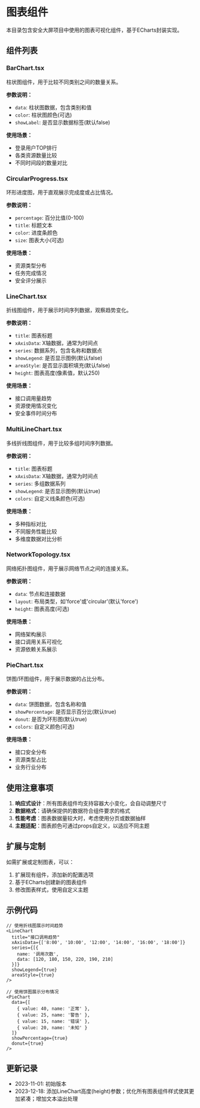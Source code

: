 # 图表组件

本目录包含安全大屏项目中使用的图表可视化组件，基于ECharts封装实现。

## 组件列表

### BarChart.tsx
柱状图组件，用于比较不同类别之间的数量关系。

**参数说明：**
- `data`: 柱状图数据，包含类别和值
- `color`: 柱状图颜色(可选)
- `showLabel`: 是否显示数据标签(默认false)

**使用场景：**
- 登录用户TOP排行
- 各类资源数量比较
- 不同时间段的数量对比

### CircularProgress.tsx
环形进度图，用于直观展示完成度或占比情况。

**参数说明：**
- `percentage`: 百分比值(0-100)
- `title`: 标题文本
- `color`: 进度条颜色
- `size`: 图表大小(可选)

**使用场景：**
- 资源类型分布
- 任务完成情况
- 安全评分展示

### LineChart.tsx
折线图组件，用于展示时间序列数据，观察趋势变化。

**参数说明：**
- `title`: 图表标题
- `xAxisData`: X轴数据，通常为时间点
- `series`: 数据系列，包含名称和数据点
- `showLegend`: 是否显示图例(默认false)
- `areaStyle`: 是否显示面积填充(默认false)
- `height`: 图表高度(像素值，默认250)

**使用场景：**
- 接口调用量趋势
- 资源使用情况变化
- 安全事件时间分布

### MultiLineChart.tsx
多线折线图组件，用于比较多组时间序列数据。

**参数说明：**
- `title`: 图表标题
- `xAxisData`: X轴数据，通常为时间点
- `series`: 多组数据系列
- `showLegend`: 是否显示图例(默认true)
- `colors`: 自定义线条颜色(可选)

**使用场景：**
- 多种指标对比
- 不同服务性能比较
- 多维度数据对比分析

### NetworkTopology.tsx
网络拓扑图组件，用于展示网络节点之间的连接关系。

**参数说明：**
- `data`: 节点和连接数据
- `layout`: 布局类型，如'force'或'circular'(默认'force')
- `height`: 图表高度(可选)

**使用场景：**
- 网络架构展示
- 接口调用关系可视化
- 资源依赖关系展示

### PieChart.tsx
饼图/环图组件，用于展示数据的占比分布。

**参数说明：**
- `data`: 饼图数据，包含名称和值
- `showPercentage`: 是否显示百分比(默认true)
- `donut`: 是否为环形图(默认true)
- `colors`: 自定义颜色(可选)

**使用场景：**
- 接口安全分布
- 资源类型占比
- 业务行业分布

## 使用注意事项

1. **响应式设计**：所有图表组件均支持容器大小变化，会自动调整尺寸
2. **数据格式**：请确保提供的数据符合组件要求的格式
3. **性能考虑**：图表数据量较大时，考虑使用分页或数据抽样
4. **主题适配**：图表颜色可通过props自定义，以适应不同主题

## 扩展与定制

如需扩展或定制图表，可以：

1. 扩展现有组件，添加新的配置选项
2. 基于ECharts创建新的图表组件
3. 修改图表样式，使用自定义主题

## 示例代码

```tsx
// 使用折线图展示时间趋势
<LineChart 
  title="接口调用趋势"
  xAxisData={['8:00', '10:00', '12:00', '14:00', '16:00', '18:00']}
  series={[{
    name: '调用次数', 
    data: [120, 180, 150, 220, 190, 210]
  }]}
  showLegend={true}
  areaStyle={true}
/>

// 使用饼图展示分布情况
<PieChart 
  data={[
    { value: 40, name: '正常' },
    { value: 25, name: '警告' },
    { value: 15, name: '错误' },
    { value: 20, name: '未知' }
  ]}
  showPercentage={true}
  donut={true}
/>
```

## 更新记录

- 2023-11-01: 初始版本
- 2023-12-18: 添加LineChart高度(height)参数；优化所有图表组件样式使其更加紧凑；增加文本溢出处理 